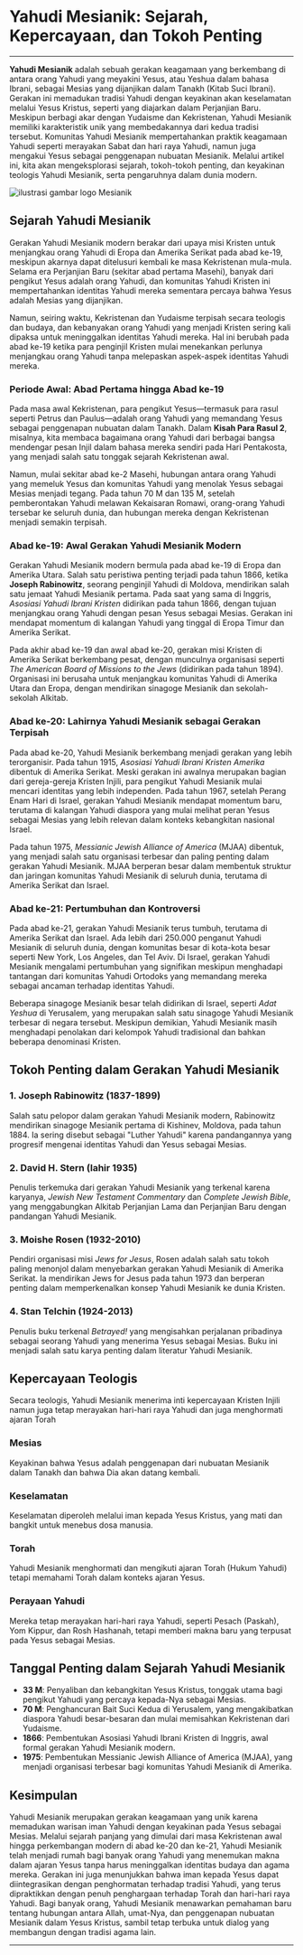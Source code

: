 # Yahudi Mesianik: Sejarah, Kepercayaan, dan Tokoh Penting

---

**Yahudi Mesianik** adalah sebuah gerakan keagamaan yang berkembang di antara orang Yahudi yang meyakini Yesus, atau Yeshua dalam bahasa Ibrani, sebagai Mesias yang dijanjikan dalam Tanakh (Kitab Suci Ibrani). Gerakan ini memadukan tradisi Yahudi dengan keyakinan akan keselamatan melalui Yesus Kristus, seperti yang diajarkan dalam Perjanjian Baru. Meskipun berbagi akar dengan Yudaisme dan Kekristenan, Yahudi Mesianik memiliki karakteristik unik yang membedakannya dari kedua tradisi tersebut. Komunitas Yahudi Mesianik mempertahankan praktik keagamaan Yahudi seperti merayakan Sabat dan hari raya Yahudi, namun juga mengakui Yesus sebagai penggenapan nubuatan Mesianik. Melalui artikel ini, kita akan mengeksplorasi sejarah, tokoh-tokoh penting, dan keyakinan teologis Yahudi Mesianik, serta pengaruhnya dalam dunia modern.

![ilustrasi gambar logo Mesianik](konten/img/aliran_agama/yahudi_mesianik.svg)

## Sejarah Yahudi Mesianik

Gerakan Yahudi Mesianik modern berakar dari upaya misi Kristen untuk menjangkau orang Yahudi di Eropa dan Amerika Serikat pada abad ke-19, meskipun akarnya dapat ditelusuri kembali ke masa Kekristenan mula-mula. Selama era Perjanjian Baru (sekitar abad pertama Masehi), banyak dari pengikut Yesus adalah orang Yahudi, dan komunitas Yahudi Kristen ini mempertahankan identitas Yahudi mereka sementara percaya bahwa Yesus adalah Mesias yang dijanjikan.

Namun, seiring waktu, Kekristenan dan Yudaisme terpisah secara teologis dan budaya, dan kebanyakan orang Yahudi yang menjadi Kristen sering kali dipaksa untuk meninggalkan identitas Yahudi mereka. Hal ini berubah pada abad ke-19 ketika para penginjil Kristen mulai menekankan perlunya menjangkau orang Yahudi tanpa melepaskan aspek-aspek identitas Yahudi mereka.

### Periode Awal: Abad Pertama hingga Abad ke-19
Pada masa awal Kekristenan, para pengikut Yesus—termasuk para rasul seperti Petrus dan Paulus—adalah orang Yahudi yang memandang Yesus sebagai penggenapan nubuatan dalam Tanakh. Dalam **Kisah Para Rasul 2**, misalnya, kita membaca bagaimana orang Yahudi dari berbagai bangsa mendengar pesan Injil dalam bahasa mereka sendiri pada Hari Pentakosta, yang menjadi salah satu tonggak sejarah Kekristenan awal.

Namun, mulai sekitar abad ke-2 Masehi, hubungan antara orang Yahudi yang memeluk Yesus dan komunitas Yahudi yang menolak Yesus sebagai Mesias menjadi tegang. Pada tahun 70 M dan 135 M, setelah pemberontakan Yahudi melawan Kekaisaran Romawi, orang-orang Yahudi tersebar ke seluruh dunia, dan hubungan mereka dengan Kekristenan menjadi semakin terpisah.

### Abad ke-19: Awal Gerakan Yahudi Mesianik Modern
Gerakan Yahudi Mesianik modern bermula pada abad ke-19 di Eropa dan Amerika Utara. Salah satu peristiwa penting terjadi pada tahun 1866, ketika **Joseph Rabinowitz**, seorang penginjil Yahudi di Moldova, mendirikan salah satu jemaat Yahudi Mesianik pertama. Pada saat yang sama di Inggris, *Asosiasi Yahudi Ibrani Kristen* didirikan pada tahun 1866, dengan tujuan menjangkau orang Yahudi dengan pesan Yesus sebagai Mesias. Gerakan ini mendapat momentum di kalangan Yahudi yang tinggal di Eropa Timur dan Amerika Serikat.

Pada akhir abad ke-19 dan awal abad ke-20, gerakan misi Kristen di Amerika Serikat berkembang pesat, dengan munculnya organisasi seperti *The American Board of Missions to the Jews* (didirikan pada tahun 1894). Organisasi ini berusaha untuk menjangkau komunitas Yahudi di Amerika Utara dan Eropa, dengan mendirikan sinagoge Mesianik dan sekolah-sekolah Alkitab.

### Abad ke-20: Lahirnya Yahudi Mesianik sebagai Gerakan Terpisah
Pada abad ke-20, Yahudi Mesianik berkembang menjadi gerakan yang lebih terorganisir. Pada tahun 1915, *Asosiasi Yahudi Ibrani Kristen Amerika* dibentuk di Amerika Serikat. Meski gerakan ini awalnya merupakan bagian dari gereja-gereja Kristen Injili, para pengikut Yahudi Mesianik mulai mencari identitas yang lebih independen. Pada tahun 1967, setelah Perang Enam Hari di Israel, gerakan Yahudi Mesianik mendapat momentum baru, terutama di kalangan Yahudi diaspora yang mulai melihat peran Yesus sebagai Mesias yang lebih relevan dalam konteks kebangkitan nasional Israel.

Pada tahun 1975, *Messianic Jewish Alliance of America* (MJAA) dibentuk, yang menjadi salah satu organisasi terbesar dan paling penting dalam gerakan Yahudi Mesianik. MJAA berperan besar dalam membentuk struktur dan jaringan komunitas Yahudi Mesianik di seluruh dunia, terutama di Amerika Serikat dan Israel.

### Abad ke-21: Pertumbuhan dan Kontroversi
Pada abad ke-21, gerakan Yahudi Mesianik terus tumbuh, terutama di Amerika Serikat dan Israel. Ada lebih dari 250.000 penganut Yahudi Mesianik di seluruh dunia, dengan komunitas besar di kota-kota besar seperti New York, Los Angeles, dan Tel Aviv. Di Israel, gerakan Yahudi Mesianik mengalami pertumbuhan yang signifikan meskipun menghadapi tantangan dari komunitas Yahudi Ortodoks yang memandang mereka sebagai ancaman terhadap identitas Yahudi.

Beberapa sinagoge Mesianik besar telah didirikan di Israel, seperti *Adat Yeshua* di Yerusalem, yang merupakan salah satu sinagoge Yahudi Mesianik terbesar di negara tersebut. Meskipun demikian, Yahudi Mesianik masih menghadapi penolakan dari kelompok Yahudi tradisional dan bahkan beberapa denominasi Kristen.

## Tokoh Penting dalam Gerakan Yahudi Mesianik

### 1. Joseph Rabinowitz (1837-1899)
   Salah satu pelopor dalam gerakan Yahudi Mesianik modern, Rabinowitz mendirikan sinagoge Mesianik pertama di Kishinev, Moldova, pada tahun 1884. Ia sering disebut sebagai "Luther Yahudi" karena pandangannya yang progresif mengenai identitas Yahudi dan Yesus sebagai Mesias.

### 2. David H. Stern (lahir 1935)
   Penulis terkemuka dari gerakan Yahudi Mesianik yang terkenal karena karyanya, *Jewish New Testament Commentary* dan *Complete Jewish Bible*, yang menggabungkan Alkitab Perjanjian Lama dan Perjanjian Baru dengan pandangan Yahudi Mesianik.

### 3. Moishe Rosen (1932-2010)
   Pendiri organisasi misi *Jews for Jesus*, Rosen adalah salah satu tokoh paling menonjol dalam menyebarkan gerakan Yahudi Mesianik di Amerika Serikat. Ia mendirikan Jews for Jesus pada tahun 1973 dan berperan penting dalam memperkenalkan konsep Yahudi Mesianik ke dunia Kristen.

### 4. Stan Telchin (1924-2013)
   Penulis buku terkenal *Betrayed!* yang mengisahkan perjalanan pribadinya sebagai seorang Yahudi yang menerima Yesus sebagai Mesias. Buku ini menjadi salah satu karya penting dalam literatur Yahudi Mesianik.

## Kepercayaan Teologis

Secara teologis, Yahudi Mesianik menerima inti kepercayaan Kristen Injili namun juga tetap merayakan hari-hari raya Yahudi dan juga menghormati ajaran Torah

### Mesias
Keyakinan bahwa Yesus adalah penggenapan dari nubuatan Mesianik dalam Tanakh dan bahwa Dia akan datang kembali.

### Keselamatan
Keselamatan diperoleh melalui iman kepada Yesus Kristus, yang mati dan bangkit untuk menebus dosa manusia.

### Torah
Yahudi Mesianik menghormati dan mengikuti ajaran Torah (Hukum Yahudi) tetapi memahami Torah dalam konteks ajaran Yesus.

### Perayaan Yahudi
Mereka tetap merayakan hari-hari raya Yahudi, seperti Pesach (Paskah), Yom Kippur, dan Rosh Hashanah, tetapi memberi makna baru yang terpusat pada Yesus sebagai Mesias.

## Tanggal Penting dalam Sejarah Yahudi Mesianik

- **33 M**: Penyaliban dan kebangkitan Yesus Kristus, tonggak utama bagi pengikut Yahudi yang percaya kepada-Nya sebagai Mesias.
- **70 M**: Penghancuran Bait Suci Kedua di Yerusalem, yang mengakibatkan diaspora Yahudi besar-besaran dan mulai memisahkan Kekristenan dari Yudaisme.
- **1866**: Pembentukan Asosiasi Yahudi Ibrani Kristen di Inggris, awal formal gerakan Yahudi Mesianik modern.
- **1975**: Pembentukan Messianic Jewish Alliance of America (MJAA), yang menjadi organisasi terbesar bagi komunitas Yahudi Mesianik di Amerika.

## Kesimpulan

Yahudi Mesianik merupakan gerakan keagamaan yang unik karena memadukan warisan iman Yahudi dengan keyakinan pada Yesus sebagai Mesias. Melalui sejarah panjang yang dimulai dari masa Kekristenan awal hingga perkembangan modern di abad ke-20 dan ke-21, Yahudi Mesianik telah menjadi rumah bagi banyak orang Yahudi yang menemukan makna dalam ajaran Yesus tanpa harus meninggalkan identitas budaya dan agama mereka. Gerakan ini juga menunjukkan bahwa iman kepada Yesus dapat diintegrasikan dengan penghormatan terhadap tradisi Yahudi, yang terus dipraktikkan dengan penuh penghargaan terhadap Torah dan hari-hari raya Yahudi. Bagi banyak orang, Yahudi Mesianik menawarkan pemahaman baru tentang hubungan antara Allah, umat-Nya, dan penggenapan nubuatan Mesianik dalam Yesus Kristus, sambil tetap terbuka untuk dialog yang membangun dengan tradisi agama lain.

---